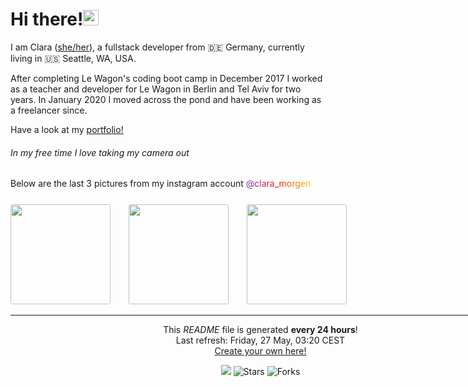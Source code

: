 <h1>Hi there!<img src="https://media.giphy.com/media/hvRJCLFzcasrR4ia7z/giphy.gif" width="25px"></h1>

<p>I am Clara (<a href="https://pronoun.is/she" target="_blank">she/her</a>), a fullstack developer from 🇩🇪 Germany, currently living in 🇺🇸 Seattle, WA, USA.</p>
<p>After completing Le Wagon's coding boot camp in December 2017 I worked as a teacher and developer
for Le Wagon in Berlin and Tel Aviv for two years.
In January 2020 I moved across the pond and have been working as a freelancer since.
</p>

Have a look at my <a href="https://www.claramorgeneyer.com" target="_blank">portfolio!</a>

<h6>In my free time I love taking my camera out</h6>
  <p>Below are the last 3 pictures from my instagram account
  <a href="https://www.instagram.com/clara_morgen/" target="_blank" style="background: #7D36AF;
                                                                            background: -webkit-linear-gradient(to right, #7D36AF 0%, #F81500 50%, #F6D400 100%);
                                                                            background: -moz-linear-gradient(to right, #7D36AF 0%, #F81500 50%, #F6D400 100%);
                                                                            background: linear-gradient(to right, #7D36AF 0%, #F81500 50%, #F6D400 100%);
                                                                            -webkit-background-clip: text;
                                                                            -webkit-text-fill-color: transparent;
">
    @clara_morgen
  </a>

  <div style="width: 800; margin: 0 auto; margin-top: 25px;">
    <img width="160" src="https:&#x2F;&#x2F;cdn1.picuki.com&#x2F;hosted-by-instagram&#x2F;q&#x3D;0exhNuNYnjBcaS3SYdxKjf8HyvlyWg9SZ60STLepjSVmIR1vLHOapZA0mpCj4yRwKwVlASuRYz1n44kiU1hZDT17PkHZS7SKTTZd7a6ZUO%7C%7CN1TVk%7C%7CZBhl7szLXEXbXOo%7C%7CsArVAmYdSgIGaYDG7uo%7C%7CesJ+fzncjcBojOMNbBGmDdttdCwFahlza4lsfe4kx2xu5xncG114WNxahlw5OLUqQUCSKnjMcF6saR5UvoNnstWpr2gmCG2GGM5b295BTGS9IjOkqg8iyDXdzQspjD3H+8EIU8hjl246h43vYN60a6YEK9q+MZ1%7C%7CPnkQTFBWmhm+jVMlpDtuiTvSUGI%7C%7CgVRwGKOlf7kNPEu+8WgGtKpaonv9DORXOXmMu5rDX0bUND%7C%7CUUjKGeeQMPpTmJxfSOwDw3PmxR+OVuDO%7C%7ChQ3CzAX1WbSWcMnFt%7C%7Cb+6GnzWTZhmDZogE9yJ8&#x3D;" style="border-radius: 3px; margin-right: 25px;"/>
    <img width="160" src="https:&#x2F;&#x2F;cdn1.picuki.com&#x2F;hosted-by-instagram&#x2F;q&#x3D;0exhNuNYnjBcaS3SYdxKjf8HyvlyWg9SZ60STLepjSVmIR1vLHOapZA0mpCj4yRwKwVlASuRYz1n4YIvUFVRDj1zO0HfSbWITTxQ5qyRVe%7C%7CN1zZj95dlnLo1KncWYHau%7C%7CsYpUwmYdSgIGaYDG7uo%7C%7CesJ%7C%7CPnucjcFrjOMNbRKmDdttdCwFahlza4lsfe4kx2xu5xncG114WNxahlw5OLUqQUCSKnjMcF6saR5UvoNnstWpr2gmCG2GGM5b295BTGS9IjOkqg8iyDXdzQspjD3Ee8EIU8hjl246kRmodkp2LbxON81+MZh4In+WGdBWmhm+jVMlpDtuiTvSUGI%7C%7CgVRwGKOlf7kNPEu+8WgGtKpDejK%7C%7CHL%7C%7CS+jsDLh+aiNCTf2baQr1MaHhL9BttL9GFcl7+l2%7C%7CqTm7RqHEhSI3CzAX1WbSXLRRE6nb+6GnzWTZhmDZogE9yJ8&#x3D;" style="border-radius: 3px; margin-right: 25px;" />
    <img width="160" src="https:&#x2F;&#x2F;cdn1.picuki.com&#x2F;hosted-by-instagram&#x2F;q&#x3D;0exhNuNYnjBcaS3SYdxKjf8HyvlyWg9SZ60STLepjSVmIR1vLHOapZA0mpCj4yRwKwVlASuRYz1n4Y4oWVVWAj19PUTbQLKOSzpc66qfUuqlvDNm9Jdok7wwLXUbbXap8cckVGGpNWwSDv5PHL%7C%7Clo7gX5vrpZCgEojeSKrVGnGZTjse3TO9%7C%7C2pYf5%7C%7CHSv1izv9QpcmkazXgpdAd4+pvlpDk1VOCtIc17q7VySKNBi9MJuKK81Sa8H2QkaHp%7C%7CECKet8XCkONFui3rSzY57zz2F%7C%7Ch9EEIdvlqztEs8uosChayYG71E%7C%7CN8A6ajzfWwpGXhl+jU2qpCSkC3YOGzw3GwKyGOVx7e8L98EoJGgCPS%7C%7CdPrI7WfDbbODQ%7C%7CYZG3UHXayGbH7oed6AF8lmo7R5Pqp+8miD0h6OZZfx1EJjDzJgpw6eWatCZKm2%7C%7CZDz%7C%7CU3IpRzIrwJmxp7iLut57QkbzcuO1hVyfSGRB85JY2c&#x3D;" style="border-radius: 3px; margin-right: 25px;" />
  </p>

------------
<p align="center">This <i>README</i> file is generated <b>every 24 hours</b>!</br>Last refresh: Friday, 27 May, 03:20 CEST<br /><a href="https://medium.com/@th.guibert/how-to-create-a-self-updating-readme-md-for-your-github-profile-f8b05744ca91">Create your own here!</a></p>
<p align="center"><img src="https://github.com/thmsgbrt/thmsgbrt/workflows/README%20build/badge.svg" /> <img alt="Stars" src="https://img.shields.io/github/stars/thmsgbrt/thmsgbrt?style=flat-square&labelColor=343b41"/> <img alt="Forks" src="https://img.shields.io/github/forks/thmsgbrt/thmsgbrt?style=flat-square&labelColor=343b41"/></p>

